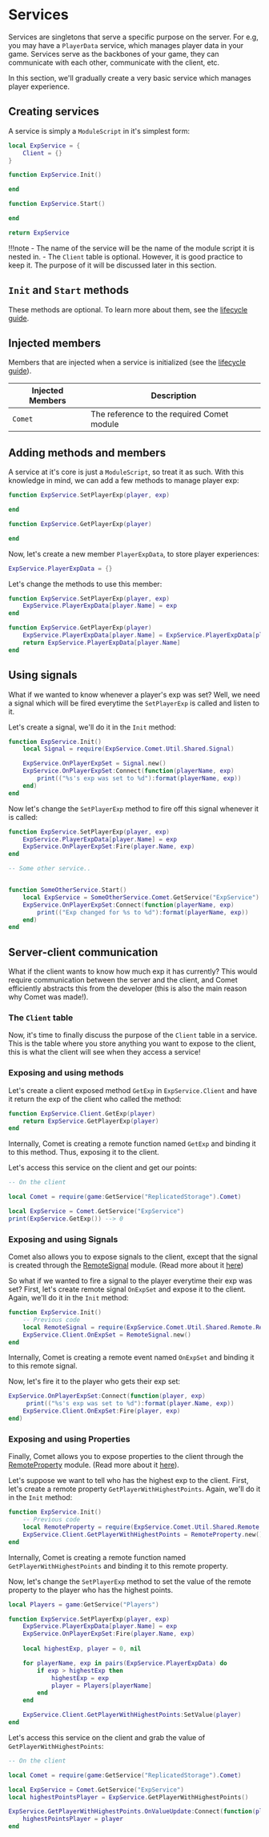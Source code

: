 # Services

Services are singletons that serve a specific purpose on the server. For e.g, you may have a `PlayerData` service, which manages player data in your game. Services serve as the backbones of your game, they can communicate with each other, communicate with the client, etc.

In this section, we'll gradually create a very basic service which manages player experience.

## Creating services

A service is simply a `ModuleScript` in it's simplest form:

```lua
local ExpService = {
    Client = {}
}

function ExpService.Init()

end

function ExpService.Start()

end

return ExpService
```

!!!note
    - The name of the service will be the name of the module script it is nested in.
    - The `Client` table is optional. However, it is good practice to keep it. The purpose of it will be discussed later in this section.

## `Init` and `Start` methods

These methods are optional. To learn more about them, see the [lifecycle guide](Lifecycle.md).

## Injected members

Members that are injected when a service is initialized (see the [lifecycle guide](Lifecycle.md)). 

| Injected Members      | Description                          |
| ----------- | ------------------------------------ |
| `Comet`       | The reference to the required Comet module  |

## Adding methods and members

A service at it's core is just a `ModuleScript`, so treat it as such. With this knowledge in mind, we can add a few methods to manage player exp:

```lua
function ExpService.SetPlayerExp(player, exp)

end

function ExpService.GetPlayerExp(player)

end
```

Now, let's create a new member `PlayerExpData`, to store player experiences:

```lua
ExpService.PlayerExpData = {}
```

Let's change the methods to use this member:

```lua
function ExpService.SetPlayerExp(player, exp)
    ExpService.PlayerExpData[player.Name] = exp
end

function ExpService.GetPlayerExp(player)
    ExpService.PlayerExpData[player.Name] = ExpService.PlayerExpData[player.Name] or 0
    return ExpService.PlayerExpData[player.Name]
end
```

## Using signals

What if we wanted to know whenever a player's exp was set? Well, we need a signal which will be fired everytime the `SetPlayerExp` is called and listen to it.

Let's create a signal, we'll do it in the `Init` method:

```lua
function ExpService.Init()
    local Signal = require(ExpService.Comet.Util.Shared.Signal)

    ExpService.OnPlayerExpSet = Signal.new()
    ExpService.OnPlayerExpSet:Connect(function(playerName, exp)
        print(("%s's exp was set to %d"):format(playerName, exp))
    end)
end
```


Now let's change the `SetPlayerExp` method to fire off this signal whenever it is called:

```lua
function ExpService.SetPlayerExp(player, exp)
    ExpService.PlayerExpData[player.Name] = exp
    ExpService.OnPlayerExpSet:Fire(player.Name, exp)
end
```

```lua
-- Some other service..


function SomeOtherService.Start()
    local ExpService = SomeOtherService.Comet.GetService("ExpService")
    ExpService.OnPlayerExpSet:Connect(function(playerName, exp)
        print(("Exp changed for %s to %d"):format(playerName, exp))
    end)
end
```

## Server-client communication

What if the client wants to know how much exp it has currently? This would require communication between the server and the client, and Comet efficiently abstracts this from the developer (this is also the main reason why Comet was made!).

### The `Client` table

Now, it's time to finally discuss the purpose of the `Client` table in a service. This is the table where you store anything you want to expose to the client, this is what the client will see when they access a service!

### Exposing and using methods

Let's create a client exposed method `GetExp` in `ExpService.Client` and have it return the exp of the client who called the method:

```lua
function ExpService.Client.GetExp(player)
    return ExpService.GetPlayerExp(player)
end
```

Internally, Comet is creating a remote function named `GetExp` and binding it to this method. Thus, exposing it to the client. 

Let's access this service on the client and get our points:

```lua
-- On the client

local Comet = require(game:GetService("ReplicatedStorage").Comet)

local ExpService = Comet.GetService("ExpService")
print(ExpService.GetExp()) --> 0
```

### Exposing and using Signals

Comet also allows you to expose signals to the client, except that the signal is created through the [RemoteSignal](https://github.com/angrybino/Comet/blob/master/src/Util/Shared/Remote/RemoteSignal.lua) module. (Read more about it [here]())

So what if we wanted to fire a signal to the player everytime their exp was set? First, let's create remote signal `OnExpSet` and expose it to the client. Again, we'll do it in the `Init` method:

```lua
function ExpService.Init()
    -- Previous code
    local RemoteSignal = require(ExpService.Comet.Util.Shared.Remote.RemoteSignal)
    ExpService.Client.OnExpSet = RemoteSignal.new()
end
```

Internally, Comet is creating a remote event named `OnExpSet` and binding it to this remote signal.

Now, let's fire it to the player who gets their exp set:

```lua
ExpService.OnPlayerExpSet:Connect(function(player, exp)
     print(("%s's exp was set to %d"):format(player.Name, exp))
    ExpService.Client.OnExpSet:Fire(player, exp)
end)  
```

### Exposing and using Properties

Finally, Comet allows you to expose properties to the client through the [RemoteProperty](https://github.com/angrybino/Comet/blob/master/src/Util/Shared/Remote/RemoteProperty.lua) module. (Read more about it [here]()).

Let's suppose we want to tell who has the highest exp to the client. First, let's create a remote property `GetPlayerWithHighestPoints`. Again, we'll do it in the `Init` method:

```lua
function ExpService.Init()
    -- Previous code
    local RemoteProperty = require(ExpService.Comet.Util.Shared.Remote.RemoteProperty)
    ExpService.Client.GetPlayerWithHighestPoints = RemoteProperty.new()  
end
```

Internally, Comet is creating a remote function named `GetPlayerWithHighestPoints` and binding it to this remote property.

Now, let's change the `SetPlayerExp` method to set the value of the remote property to the player who has the highest points.

```lua
local Players = game:GetService("Players")

function ExpService.SetPlayerExp(player, exp)
    ExpService.PlayerExpData[player.Name] = exp
    ExpService.OnPlayerExpSet:Fire(player.Name, exp)
    
    local highestExp, player = 0, nil

    for playerName, exp in pairs(ExpService.PlayerExpData) do
        if exp > highestExp then
            highestExp = exp
            player = Players[playerName]
        end
    end

    ExpService.Client.GetPlayerWithHighestPoints:SetValue(player)
end
```

Let's access this service on the client and grab the value of `GetPlayerWithHighestPoints`:

```lua
-- On the client

local Comet = require(game:GetService("ReplicatedStorage").Comet)

local ExpService = Comet.GetService("ExpService")
local highestPointsPlayer = ExpService.GetPlayerWithHighestPoints()

ExpService.GetPlayerWithHighestPoints.OnValueUpdate:Connect(function(player)
    highestPointsPlayer = player
end
```